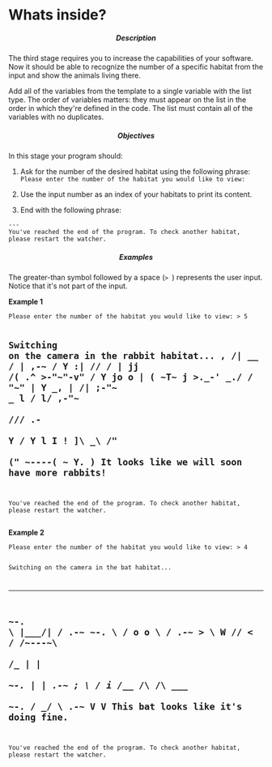 # Whats inside?
<div class="step-text">
<h5 id="description" style="text-align: center;">Description</h5>
<p>The third stage requires you to increase the capabilities of your software. Now it should be able to recognize the number of a specific habitat from the input and show the animals living there.</p>
<p>Add all of the variables from the template to a single variable with the list type. The order of variables matters: they must appear on the list in the order in which they're defined in the code. The list must contain all of the variables with no duplicates.</p>
<h5 id="objectives" style="text-align: center;">Objectives</h5>
<p>In this stage your program should:</p>
<ol>
<li>
<p>Ask for the number of the desired habitat using the following phrase: <code class="java">Please enter the number of the habitat you would like to view:</code></p>
</li>
<li>
<p>Use the input number as an index of your habitats to print its content.</p>
</li>
<li>
<p>End with the following phrase:</p>
</li>
</ol>
<pre><code class="language-no-highlight">---
You've reached the end of the program. To check another habitat, please restart the watcher.</code></pre>
<h5 id="examples" style="text-align: center;">Examples</h5>
<p>The greater-than symbol followed by a space (<code class="java">&gt; </code>) represents the user input. Notice that it's not part of the input.</p>
<p><strong>Example 1</strong></p>
<pre><code class="language-no-highlight">Please enter the number of the habitat you would like to view: &gt; 5

Switching on the camera in the rabbit habitat...
         ,
        /|      __
       / |   ,-~ /
      Y :|  //  /
      | jj /( .^
      &gt;-"~"-v"
     /       Y
    jo  o    |
   ( ~T~     j
    &gt;._-' _./
   /   "~"  |
  Y     _,  |
 /| ;-"~ _  l
/ l/ ,-"~    \
\//\/      .- \
 Y        /    Y
 l       I     !
 ]\      _\    /"\
(" ~----( ~   Y.  )
It looks like we will soon have more rabbits!
---
You've reached the end of the program. To check another habitat, please restart the watcher.</code></pre>
<p><strong>Example 2</strong></p>
<pre><code class="language-no-highlight">Please enter the number of the habitat you would like to view: &gt; 4

Switching on the camera in the bat habitat...
_________________               _________________
 ~-.              \  |\___/|  /              .-~
     ~-.           \ / o o \ /           .-~
        &gt;           \\  W  //           &lt;
       /             /~---~\             \
      /_            |       |            _\
         ~-.        |       |        .-~
            ;        \     /        i
           /___      /\   /\      ___\
                ~-. /  \_/  \ .-~
                   V         V
This bat looks like it's doing fine.
---
You've reached the end of the program. To check another habitat, please restart the watcher.</code></pre>
</div>
